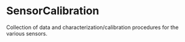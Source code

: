 # SensorCalibration
Collection of data and characterization/calibration procedures for the various sensors.
